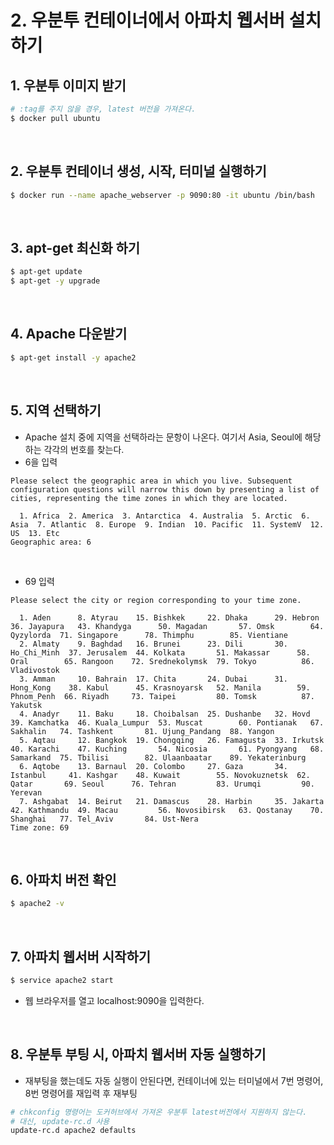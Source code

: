 # 2. 우분투 컨테이너에서 아파치 웹서버 설치하기



## 1. 우분투 이미지 받기

```bash
# :tag를 주지 않을 경우, latest 버전을 가져온다.
$ docker pull ubuntu
```

<br/>

## 2. 우분투 컨테이너 생성, 시작, 터미널 실행하기

```bash
$ docker run --name apache_webserver -p 9090:80 -it ubuntu /bin/bash
```

<br/>

## 3. apt-get 최신화 하기

```bash
$ apt-get update
$ apt-get -y upgrade
```

<br/>

## 4. Apache 다운받기

```bash
$ apt-get install -y apache2  
```

<br/>

## 5. 지역 선택하기

- Apache 설치 중에 지역을 선택하라는 문항이 나온다. 여기서 Asia, Seoul에 해당하는 각각의 번호를 찾는다.
- 6을 입력

```
Please select the geographic area in which you live. Subsequent configuration questions will narrow this down by presenting a list of cities, representing the time zones in which they are located.

  1. Africa  2. America  3. Antarctica  4. Australia  5. Arctic  6. Asia  7. Atlantic  8. Europe  9. Indian  10. Pacific  11. SystemV  12. US  13. Etc
Geographic area: 6 
```

<br/>

- 69 입력

```
Please select the city or region corresponding to your time zone.

  1. Aden      8. Atyrau    15. Bishkek     22. Dhaka      29. Hebron       36. Jayapura   43. Khandyga      50. Magadan       57. Omsk        64. Qyzylorda  71. Singapore      78. Thimphu        85. Vientiane
  2. Almaty    9. Baghdad   16. Brunei      23. Dili       30. Ho_Chi_Minh  37. Jerusalem  44. Kolkata       51. Makassar      58. Oral        65. Rangoon    72. Srednekolymsk  79. Tokyo          86. Vladivostok
  3. Amman     10. Bahrain  17. Chita       24. Dubai      31. Hong_Kong    38. Kabul      45. Krasnoyarsk   52. Manila        59. Phnom_Penh  66. Riyadh     73. Taipei         80. Tomsk          87. Yakutsk
  4. Anadyr    11. Baku     18. Choibalsan  25. Dushanbe   32. Hovd         39. Kamchatka  46. Kuala_Lumpur  53. Muscat        60. Pontianak   67. Sakhalin   74. Tashkent       81. Ujung_Pandang  88. Yangon
  5. Aqtau     12. Bangkok  19. Chongqing   26. Famagusta  33. Irkutsk      40. Karachi    47. Kuching       54. Nicosia       61. Pyongyang   68. Samarkand  75. Tbilisi        82. Ulaanbaatar    89. Yekaterinburg
  6. Aqtobe    13. Barnaul  20. Colombo     27. Gaza       34. Istanbul     41. Kashgar    48. Kuwait        55. Novokuznetsk  62. Qatar       69. Seoul      76. Tehran         83. Urumqi         90. Yerevan
  7. Ashgabat  14. Beirut   21. Damascus    28. Harbin     35. Jakarta      42. Kathmandu  49. Macau         56. Novosibirsk   63. Qostanay    70. Shanghai   77. Tel_Aviv       84. Ust-Nera
Time zone: 69
```

<br/>

## 6. 아파치 버전 확인

```bash
$ apache2 -v
```

<br/>

## 7. 아파치 웹서버 시작하기

```bash
$ service apache2 start
```

- 웹 브라우저를 열고 localhost:9090을 입력한다.

<br/>

## 8. 우분투 부팅 시, 아파치 웹서버 자동 실행하기

- 재부팅을 했는데도 자동 실행이 안된다면, 컨테이너에 있는 터미널에서 7번 명령어, 8번 명령어를 재입력 후 재부팅 

```bash
# chkconfig 명령어는 도커허브에서 가져온 우분투 latest버전에서 지원하지 않는다.
# 대신, update-rc.d 사용 
update-rc.d apache2 defaults
```

